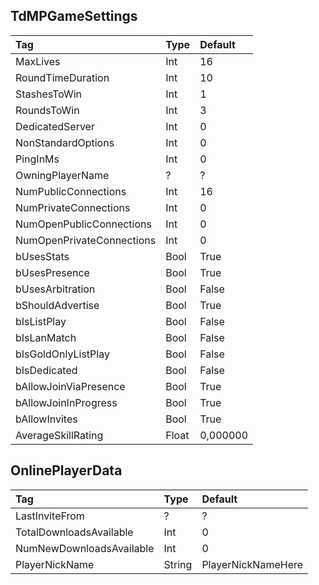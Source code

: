 ## TdMPGameSettings
| Tag | Type | Default |
| :--- | :--- | :--- |
| MaxLives | Int | 16 |
| RoundTimeDuration | Int | 10 |
| StashesToWin | Int | 1 |
| RoundsToWin | Int | 3 |
| DedicatedServer | Int | 0 |
| NonStandardOptions | Int | 0 | 
| PingInMs | Int | 0 | 
| OwningPlayerName | ? | ? | 
| NumPublicConnections | Int | 16 | 
| NumPrivateConnections | Int | 0 | 
| NumOpenPublicConnections | Int | 0 | 
| NumOpenPrivateConnections | Int | 0 | 
| bUsesStats | Bool | True | 
| bUsesPresence | Bool | True | 
| bUsesArbitration | Bool | False | 
| bShouldAdvertise | Bool | True | 
| bIsListPlay | Bool | False | 
| bIsLanMatch | Bool | False | 
| bIsGoldOnlyListPlay | Bool | False | 
| bIsDedicated | Bool | False | 
| bAllowJoinViaPresence | Bool | True | 
| bAllowJoinInProgress | Bool | True | 
| bAllowInvites | Bool | True | 
| AverageSkillRating | Float | 0,000000 |

## OnlinePlayerData
| Tag | Type | Default |
| :--- | :--- | :--- |
| LastInviteFrom | ? | ? |
| TotalDownloadsAvailable | Int | 0 |
| NumNewDownloadsAvailable | Int | 0 |
| PlayerNickName | String | PlayerNickNameHere |
